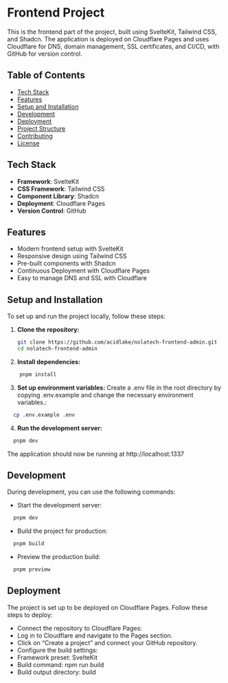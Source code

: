 # Frontend Project

This is the frontend part of the project, built using SvelteKit, Tailwind CSS, and Shadcn. The application is deployed on Cloudflare Pages and uses Cloudflare for DNS, domain management, SSL certificates, and CI/CD, with GitHub for version control.

## Table of Contents

- [Tech Stack](#tech-stack)
- [Features](#features)
- [Setup and Installation](#setup-and-installation)
- [Development](#development)
- [Deployment](#deployment)
- [Project Structure](#project-structure)
- [Contributing](#contributing)
- [License](#license)

## Tech Stack

- **Framework**: SvelteKit
- **CSS Framework**: Tailwind CSS
- **Component Library**: Shadcn
- **Deployment**: Cloudflare Pages
- **Version Control**: GitHub

## Features

- Modern frontend setup with SvelteKit
- Responsive design using Tailwind CSS
- Pre-built components with Shadcn
- Continuous Deployment with Cloudflare Pages
- Easy to manage DNS and SSL with Cloudflare

## Setup and Installation

To set up and run the project locally, follow these steps:

1. **Clone the repository:**

   ```sh
   git clone https://github.com/acidlake/nolatech-frontend-admin.git
   cd nolatech-frontend-admin
   ```
2.	**Install dependencies:**

```sh
    pnpm install
```
3.	**Set up environment variables:**
Create a .env file in the root directory by copying .env.example and change the necessary environment variables.:
```sh
  cp .env.example .env
```

4.	**Run the development server:**
```sh
  pnpm dev
```
The application should now be running at http://localhost:1337

## Development

During development, you can use the following commands:

- Start the development server:
```sh
  pnpm dev
```
- Build the project for production:
```sh
  pnpm build
```

- Preview the production build:
```sh
  pnpm preview
```

## Deployment

The project is set up to be deployed on Cloudflare Pages. Follow these steps to deploy:

- Connect the repository to Cloudflare Pages:
- Log in to Cloudflare and navigate to the Pages section.
- Click on “Create a project” and connect your GitHub repository.
- Configure the build settings:
- Framework preset: SvelteKit
- Build command: npm run build
- Build output directory: build
